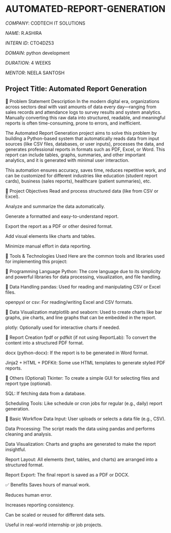 # AUTOMATED-REPORT-GENERATION
 *COMPANY*: CODTECH IT SOLUTIONS
 
 *NAME*: R.ASHIRA
 
 *INTERN ID*: CTO4DZ53
 
 *DOMAIN*: python development
 
 *DURATION*: 4 WEEKS
 
 *MENTOR*: NEELA SANTOSH

 ## Project Title: Automated Report Generation
📌 Problem Statement Description
In the modern digital era, organizations across sectors deal with vast amounts of data every day—ranging from sales records and attendance logs to survey results and system analytics. Manually converting this raw data into structured, readable, and meaningful reports is often time-consuming, prone to errors, and inefficient.

The Automated Report Generation project aims to solve this problem by building a Python-based system that automatically reads data from input sources (like CSV files, databases, or user inputs), processes the data, and generates professional reports in formats such as PDF, Excel, or Word. This report can include tables, graphs, summaries, and other important analytics, and it is generated with minimal user interaction.

This automation ensures accuracy, saves time, reduces repetitive work, and can be customized for different industries like education (student report cards), business (sales reports), healthcare (patient summaries), etc.

🎯 Project Objectives
Read and process structured data (like from CSV or Excel).

Analyze and summarize the data automatically.

Generate a formatted and easy-to-understand report.

Export the report as a PDF or other desired format.

Add visual elements like charts and tables.

Minimize manual effort in data reporting.

🧰 Tools & Technologies Used
Here are the common tools and libraries used for implementing this project:

🔹 Programming Language
Python: The core language due to its simplicity and powerful libraries for data processing, visualization, and file handling.

🔹 Data Handling
pandas: Used for reading and manipulating CSV or Excel files.

openpyxl or csv: For reading/writing Excel and CSV formats.

🔹 Data Visualization
matplotlib and seaborn: Used to create charts like bar graphs, pie charts, and line graphs that can be embedded in the report.

plotly: Optionally used for interactive charts if needed.

🔹 Report Creation
fpdf or pdfkit (if not using ReportLab): To convert the content into a structured PDF format.

docx (python-docx): If the report is to be generated in Word format.

Jinja2 + HTML + PDFKit: Some use HTML templates to generate styled PDF reports.

🔹 Others (Optional)
Tkinter: To create a simple GUI for selecting files and report type (optional).

SQL: If fetching data from a database.

Scheduling Tools: Like schedule or cron jobs for regular (e.g., daily) report generation.

🔄 Basic Workflow
Data Input: User uploads or selects a data file (e.g., CSV).

Data Processing: The script reads the data using pandas and performs cleaning and analysis.

Data Visualization: Charts and graphs are generated to make the report insightful.

Report Layout: All elements (text, tables, and charts) are arranged into a structured format.

Report Export: The final report is saved as a PDF or DOCX.

✅ Benefits
Saves hours of manual work.

Reduces human error.

Increases reporting consistency.

Can be scaled or reused for different data sets.

Useful in real-world internship or job projects.


